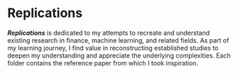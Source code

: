 # Replications

***Replications*** is dedicated to my attempts to recreate and understand existing research in finance, machine learning, and related fields. As part of my learning journey, I find value in reconstructing established studies to deepen my understanding and appreciate the underlying complexities. Each folder contains the reference paper from which I took inspiration.
